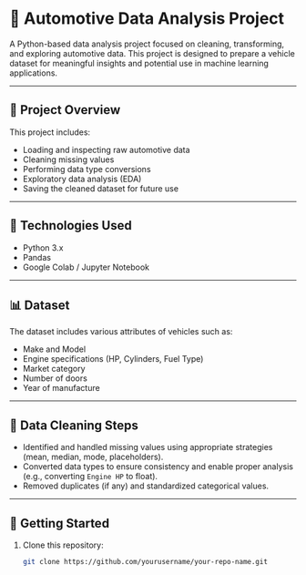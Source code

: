 # 🚗 Automotive Data Analysis Project

A Python-based data analysis project focused on cleaning, transforming, and exploring automotive data. This project is designed to prepare a vehicle dataset for meaningful insights and potential use in machine learning applications.

---

## 📂 Project Overview

This project includes:

- Loading and inspecting raw automotive data
- Cleaning missing values
- Performing data type conversions
- Exploratory data analysis (EDA)
- Saving the cleaned dataset for future use

---

## 🧰 Technologies Used

- Python 3.x
- Pandas
- Google Colab / Jupyter Notebook

---

## 📊 Dataset

The dataset includes various attributes of vehicles such as:
- Make and Model
- Engine specifications (HP, Cylinders, Fuel Type)
- Market category
- Number of doors
- Year of manufacture

---

## 🔧 Data Cleaning Steps

- Identified and handled missing values using appropriate strategies (mean, median, mode, placeholders).
- Converted data types to ensure consistency and enable proper analysis (e.g., converting `Engine HP` to float).
- Removed duplicates (if any) and standardized categorical values.

---

## 🚀 Getting Started

1. Clone this repository:
   ```bash
   git clone https://github.com/yourusername/your-repo-name.git
